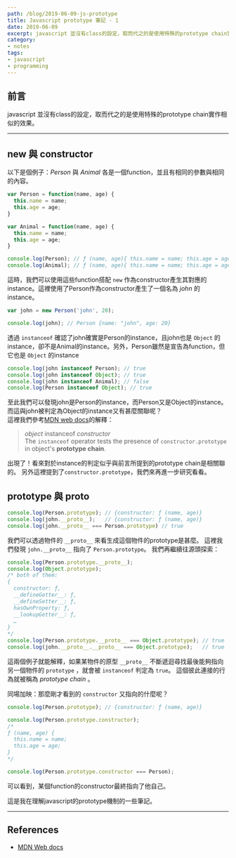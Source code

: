 ```yaml
---
path: /blog/2019-06-09-js-prototype
title: Javascript prototype 筆記 - 1
date: 2019-06-09
excerpt: javascript 並沒有class的設定，取而代之的是使用特殊的prototype chain實作相似的效果。
category:
- notes
tags:
- javascript
- programming
---
```

## 前言

javascript 並沒有class的設定，取而代之的是使用特殊的prototype chain實作相似的效果。
<!-- more -->

---

## new 與 constructor

以下是個例子：*Person* 與 *Animal* 各是一個function，並且有相同的參數與相同的內容。

```javascript
var Person = function(name, age) {
  this.name = name;
  this.age = age;
}

var Animal = function(name, age) {
  this.name = name;
  this.age = age;
}

console.log(Person); // ƒ (name, age){ this.name = name; this.age = age; }
console.log(Animal); // ƒ (name, age){ this.name = name; this.age = age; }
```

這時，我們可以使用這些function搭配 `new` 作為constructor產生其對應的instance。這裡使用了Person作為constructor產生了一個名為 *john* 的instance。

```javascript
var john = new Person('john', 20);

console.log(john); // Person {name: "john", age: 20}
```

透過 `instanceof` 確認了john確實是Person的instance，且john也是 `Object` 的instance，卻不是Animal的instance。另外，Person雖然是宣告為function，但它也是 `Object` 的instance

```javascript
console.log(john instanceof Person); // true
console.log(john instanceof Object); // true
console.log(john instanceof Animal); // false
console.log(Person instanceof Object); // true
```

至此我們可以發現john是Person的instance，而Person又是Object的instance。而這與john被判定為Object的instance又有甚麼關聯呢？  
這裡我們參考[MDN web docs](https://developer.mozilla.org/en-US/docs/Web/JavaScript/Reference/Operators/instanceof)的解釋：

> *object* instanceof *constructor*  
> The `instanceof` operator tests the presence of `constructor.prototype` in object's **prototype chain**.

出現了！看來對於instance的判定似乎與前言所提到的prototype chain是相關聯的。
另外這裡提到了`constructor.prototype`，我們來再進一步研究看看。

## prototype 與 __proto__

```javascript
console.log(Person.prototype); // {constructor: ƒ (name, age)}
console.log(john.__proto__);   // {constructor: ƒ (name, age)}
console.log(john.__proto__ === Person.prototype) // true
```

我們可以透過物件的 `__proto__` 來看生成這個物件的prototype是甚麼。
這裡我們發現 `john.__proto__` 指向了 `Person.prototype`。
我們再繼續往源頭探索：

```javascript
console.log(Person.prototype.__proto__);
console.log(Object.prototype);
/* both of them:
{
  constructor: ƒ,
  __defineGetter__: ƒ,
  __defineSetter__: ƒ,
  hasOwnProperty: ƒ,
  __lookupGetter__: ƒ,
  …
}
*/
console.log(Person.prototype.__proto__ === Object.prototype); // true
console.log(john.__proto__.__proto__ === Object.prototype);   // true
```

這兩個例子就能解釋，如果某物件的原型 `__proto__` 不斷遞迴尋找最後能夠指向另一個物件的 `prototype` ，就會被 `instanceof` 判定為 `true`。
這個彼此連接的行為就被稱為 *prototype chain* 。

同場加映：那麼剛才看到的 `constructor` 又指向的什麼呢？

```javascript
console.log(Person.prototype); // {constructor: ƒ (name, age)}

console.log(Person.prototype.constructor);
/*
ƒ (name, age) {
  this.name = name;
  this.age = age;
}
*/

console.log(Person.prototype.constructor === Person);
```

可以看到，某個function的constructor最終指向了他自己。

這是我在理解javascript的prototype機制的一些筆記。

---

## References

- [MDN Web docs](https://developer.mozilla.org/)
